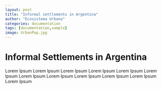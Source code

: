 ```yaml
---
layout: post
title: "Informal settlements in Argentina"
author: "Ecosistema Urbano"
categories: documentation
tags: [documentation,sample]
image: UrbanPop.jpg
---
```


# Informal Settlements in Argentina
Lorem Ipsum Lorem Ipsum Lorem Ipsum Lorem Ipsum Lorem Ipsum Lorem Ipsum Lorem Ipsum Lorem Ipsum Lorem Ipsum Lorem Ipsum Lorem Ipsum Lorem Ipsum
